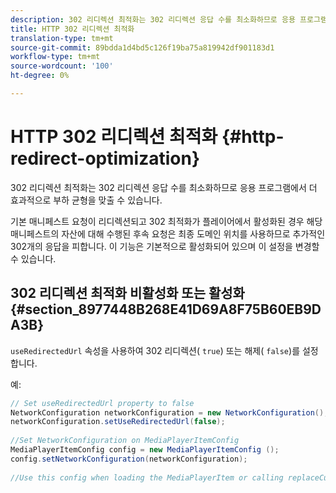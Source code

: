 ```yaml
---
description: 302 리디렉션 최적화는 302 리디렉션 응답 수를 최소화하므로 응용 프로그램에서 더 효과적으로 부하 균형을 맞출 수 있습니다.
title: HTTP 302 리디렉션 최적화
translation-type: tm+mt
source-git-commit: 89bdda1d4bd5c126f19ba75a819942df901183d1
workflow-type: tm+mt
source-wordcount: '100'
ht-degree: 0%

---
```



# HTTP 302 리디렉션 최적화 {#http-redirect-optimization}

302 리디렉션 최적화는 302 리디렉션 응답 수를 최소화하므로 응용 프로그램에서 더 효과적으로 부하 균형을 맞출 수 있습니다.

기본 매니페스트 요청이 리디렉션되고 302 최적화가 플레이어에서 활성화된 경우 해당 매니페스트의 자산에 대해 수행된 후속 요청은 최종 도메인 위치를 사용하므로 추가적인 302개의 응답을 피합니다. 이 기능은 기본적으로 활성화되어 있으며 이 설정을 변경할 수 있습니다.

## 302 리디렉션 최적화 비활성화 또는 활성화 {#section_8977448B268E41D69A8F75B60EB9DA3B}

`useRedirectedUrl` 속성을 사용하여 302 리디렉션( `true`) 또는 해제( `false`)를 설정합니다.

<!--<a id="example_888749F70C8A43279D06A29BD68E7E4D"></a>-->

예:

```java
// Set useRedirectedUrl property to false 
NetworkConfiguration networkConfiguration = new NetworkConfiguration(); 
networkConfiguration.setUseRedirectedUrl(false); 
 
//Set NetworkConfiguration on MediaPlayerItemConfig 
MediaPlayerItemConfig config = new MediaPlayerItemConfig (); 
config.setNetworkConfiguration(networkConfiguration); 
 
//Use this config when loading the MediaPlayerItem or calling replaceCurrentResource
```
